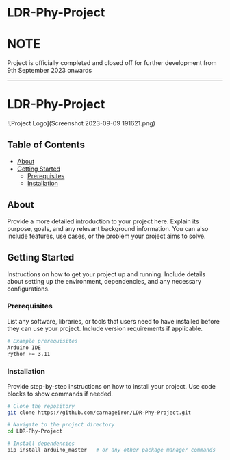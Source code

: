 # LDR-Phy-Project
# NOTE
Project is officially completed and closed off for further development from 9th September 2023 onwards


---

# LDR-Phy-Project

![Project Logo](Screenshot 2023-09-09 191621.png)


## Table of Contents

- [About](#about)
- [Getting Started](#getting-started)
  - [Prerequisites](#prerequisites)
  - [Installation](#installation)


## About

Provide a more detailed introduction to your project here. Explain its purpose, goals, and any relevant background information. You can also include features, use cases, or the problem your project aims to solve.

## Getting Started

Instructions on how to get your project up and running. Include details about setting up the environment, dependencies, and any necessary configurations.

### Prerequisites

List any software, libraries, or tools that users need to have installed before they can use your project. Include version requirements if applicable.

```bash
# Example prerequisites
Arduino IDE
Python >= 3.11
```

### Installation

Provide step-by-step instructions on how to install your project. Use code blocks to show commands if needed.

```bash
# Clone the repository
git clone https://github.com/carnageiron/LDR-Phy-Project.git

# Navigate to the project directory
cd LDR-Phy-Project

# Install dependencies
pip install arduino_master   # or any other package manager commands
```



